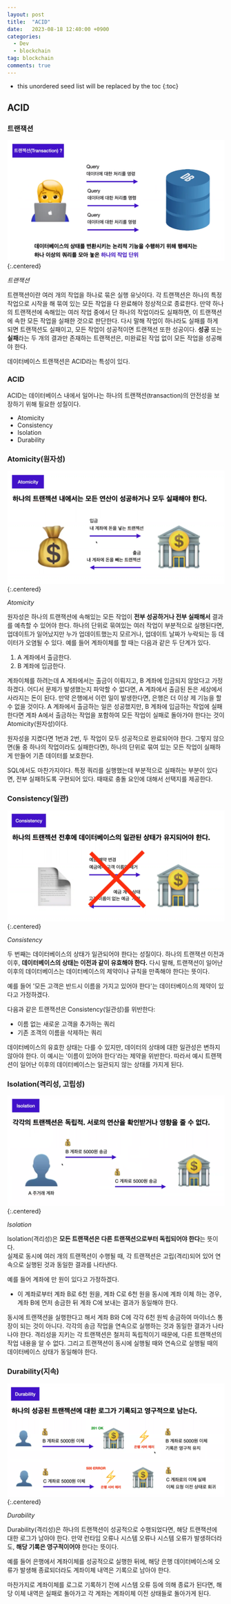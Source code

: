 ```yaml
---
layout: post
title:  "ACID"
date:   2023-08-18 12:40:00 +0900
categories: 
  - Dev
  - blockchain
tag: blockchain
comments: true
---
```


* this unordered seed list will be replaced by the toc
{:toc}

## ACID

### 트랜잭션

![트랜잭션](../../assets/img/blockchain/transaction_2.png){:.centered}

*트랜잭션*

트랜잭션이란 여러 개의 작업을 하나로 묶은 실행 유닛이다. 각 트랜잭션은 하나의 특정 작업으로 시작을 해 묶여 있는 모든 작업을 다 완료해야 정상적으로 종료한다. 만약 하나의 트랜잭션에 속해있는 여러 작업 중에서 단 하나의 작업이라도 실패하면, 이 트랜잭션에 속한 모든 작업을 실패한 것으로 판단한다. 다시 말해 작업이 하나라도 실패를 하게 되면 트랜잭션도 실패이고, 모든 작업이 성공적이면 트랜잭션 또한 성공이다. **성공** 또는 **실패**라는 두 개의 결과만 존재하는 트랜잭션은, 미완료된 작업 없이 모든 작업을 성공해야 한다.  

데이터베이스 트랜잭션은 ACID라는 특성이 있다.  

### ACID

ACID는 데이터베이스 내에서 일어나는 하나의 트랜잭션(transaction)의 안전성을 보장하기 위해 필요한 성질이다.

- Atomicity
- Consistency
- Isolation
- Durability

### Atomicity(원자성)

![Atomicity](../../assets/img/blockchain/atomicity.png){:.centered}

*Atomicity*

원자성은 하나의 트랜잭션에 속해있는 모든 작업이 **전부 성공하거나 전부 실패해서** 결과를 예측할 수 있어야 한다. 하나의 단위로 묶여있는 여러 작업이 부분적으로 실행된다면, 업데이트가 일어났지만 누가 업데이트했는지 모르거나, 업데이트 날짜가 누락되는 등 데이터가 오염될 수 있다. 예를 들어 계좌이체를 할 때는 다음과 같은 두 단계가 있다.

1. A 계좌에서 출금한다.
2. B 계좌에 입금한다.

계좌이체를 하려는데 A 계좌에서는 출금이 이뤄지고, B 계좌에 입금되지 않았다고 가정하겠다. 어디서 문제가 발생했는지 파악할 수 없다면, A 계좌에서 출금된 돈은 세상에서 사라지는 돈이 된다. 만약 은행에서 이런 일이 발생한다면, 은행은 더 이상 제 기능을 할 수 없을 것이다. A 계좌에서 출금하는 일은 성공했지만, B 계좌에 입금하는 작업에 실패한다면 계좌 A에서 출금하는 작업을 포함하여 모든 작업이 실패로 돌아가야 한다는 것이 Atomicity(원자성)이다.  

원자성을 지켰다면 1번과 2번, 두 작업이 모두 성공적으로 완료되어야 한다. 그렇지 않으면(둘 중 하나의 작업이라도 실패한다면), 하나의 단위로 묶여 있는 모든 작업이 실패하게 만들어 기존 데이터를 보호한다.  

SQL에서도 마찬가지이다. 특정 쿼리를 실행했는데 부분적으로 실패하는 부분이 있다면, 전부 실패하도록 구현되어 있다. 때때로 충돌 요인에 대해서 선택지를 제공한다.

### Consistency(일관)

![Consistency](../../assets/img/blockchain/consistency.png){:.centered}

*Consistency*

두 번째는 데이터베이스의 상태가 일관되어야 한다는 성질이다. 하나의 트랜잭션 이전과 이후, **데이터베이스의 상태는 이전과 같이 유효해야 한다.** 다시 말해, 트랜잭션이 일어난 이후의 데이터베이스는 데이터베이스의 제약이나 규칙을 만족해야 한다는 뜻이다.  

예를 들어 '모든 고객은 반드시 이름을 가지고 있어야 한다'는 데이터베이스의 제약이 있다고 가정하겠다.  

다음과 같은 트랜잭션은 Consistency(일관성)를 위반한다:

- 이름 없는 새로운 고객을 추가하는 쿼리
- 기존 조객의 이름을 삭제하는 쿼리
  
데이터베이스의 유효한 상태는 다를 수 있지만, 데이터의 상태에 대한 일관성은 변하지 않아야 한다. 이 예시는 '이름이 있어야 한다'라는 제약을 위반한다. 따라서 예시 트랜잭션이 일어난 이후의 데이터베이스는 일관되지 않는 상태를 가지게 된다.

### Isolation(격리성, 고립성)

![Isolation](../../assets/img/blockchain/isolation.png){:.centered}

*Isolation*

Isolation(격리성)은 **모든 트랜잭션은 다른 트랜잭션으로부터 독립되어야 한다**는 뜻이다.  
실제로 동시에 여러 개의 트랜잭션이 수행될 때, 각 트랜잭션은 고립(격리)되어 있어 연속으로 실행된 것과 동일한 결과를 나타낸다.  

예를 들어 계좌에 만 원이 있다고 가정하겠다.  

- 이 계좌로부터 계좌 B로 6천 원을, 계좌 C로 6천 원을 동시에 계좌 이체 하는 경우, 계좌 B에 먼저 송금한 뒤 계좌 C에 보내는 결과가 동일해야 한다.
  
동시에 트랜잭션을 실행한다고 해서 계좌 B와 C에 각각 6천 원씩 송금하여 마이너스 통장이 되는 것이 아니다. 각각의 송금 작업을 연속으로 실행하는 것과 동일한 결과가 나타나야 한다. 격리성을 지키는 각 트랜잭션은 철저히 독립적이기 때문에, 다른 트랜잭션의 작업 내용을 알 수 없다. 그리고 트랜잭션이 동시에 실행될 때와 연속으로 실행될 때의 데이터베이스 상태가 동일해야 한다.

### Durability(지속)

![Durability](../../assets/img/blockchain/durability.png){:.centered}

*Durability*

Durability(격리성)은 하나의 트랜잭션이 성공적으로 수행되었다면, 해당 트랜잭션에 대한 로그가 남아야 한다. 만약 런타임 오류나 시스템 오류나 시스템 오류가 발생하더라도, **해당 기록은 영구적이어야** 한다는 뜻이다.  

예를 들어 은행에서 계좌이체를 성공적으로 실행한 뒤에, 해당 은행 데이터베이스에 오류가 발생해 종료되더라도 계좌이체 내역은 기록으로 남아야 한다.  

마찬가지로 계좌이체를 로그로 기록하기 전에 시스템 오류 등에 의해 종료가 된다면, 해당 이체 내역은 실패로 돌아가고 각 계좌는 계좌이체 이전 상태들로 돌아가게 된다.

